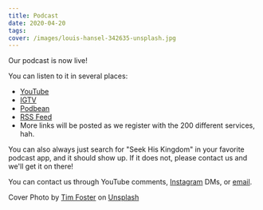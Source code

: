```yaml
---
title: Podcast
date: 2020-04-20
tags:
cover: /images/louis-hansel-342635-unsplash.jpg
---
```


Our podcast is now live!

You can listen to it in several places:
* [YouTube](https://www.youtube.com/channel/UClgL2s_O8Ky4HkFInyPB_NA)
* [IGTV](https://www.instagram.com/seekhiskingdom/channel/)
* [Podbean](https://seekhiskingdom.podbean.com/)
* [RSS Feed](https://feed.podbean.com/seekhiskingdom/feed.xml)
* More links will be posted as we register with the 200 different services, hah.

You can also always just search for "Seek His Kingdom" in your favorite podcast app, and it should show up. If it does not, please contact us and we'll get it on there!

You can contact us through YouTube comments, [Instagram](https://www.instagram.com/seekhiskingdom) DMs, or [email](mailto:seekhiskingdom@andreyrd.com).

Cover Photo by [Tim Foster](https://unsplash.com/photos/lSegRSDBMLw?utm_source=unsplash&utm_medium=referral&utm_content=creditCopyText) on [Unsplash](https://unsplash.com/?utm_source=unsplash&utm_medium=referral&utm_content=creditCopyText)
